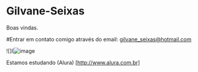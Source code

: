 # Gilvane-Seixas
Boas vindas.

#Entrar em contato comigo através do email: gilvane_seixas@hotmail.com

![](![image](https://github.com/user-attachments/assets/0199601f-7191-4ee2-bebd-30433e7e41c3)

Estamos estudando (Alura) [http://www.alura.com.br]




